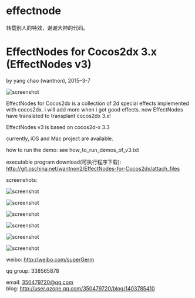 # effectnode
转载别人的特效，谢谢大神的代码。

EffectNodes for Cocos2dx 3.x (EffectNodes v3)
==========
by yang chao (wantnon), 2015–3-7  
  
![screenshot](https://raw.githubusercontent.com/wantnon2/EffectNodes-for-cocos2dx/v3/logo.png)    
  
EffectNodes for Cocos2dx is a collection of 2d special effects implemented with cocos2dx. i will add more when i got good effects. now EffectNodes have translated to transplant cocos2dx 3.x!  
 
EffectNodes v3 is based on cocos2d-x 3.3  
   
currently, iOS and Mac project are available.  
  
how to run the demo: see how_to_run_demos_of_v3.txt   
  
executable program download(可执行程序下载): http://git.oschina.net/wantnon2/EffectNodes-for-Cocos2dx/attach_files  
  
screenshots:  
  
![screenshot](https://raw.githubusercontent.com/wantnon2/EffectNodes-for-cocos2dx/v3/effectNodes-for-cocos2dx-3x/resource/screenshots/frontPage.png)  
  
![screenshot](https://raw.githubusercontent.com/wantnon2/EffectNodes-for-cocos2dx/v3/effectNodes-for-cocos2dx-3x/resource/screenshots/lightningBolt.png)   
  
![screenshot](https://raw.githubusercontent.com/wantnon2/EffectNodes-for-cocos2dx/v3/effectNodes-for-cocos2dx-3x/resource/screenshots/break.png)      
    
![screenshot](https://raw.githubusercontent.com/wantnon2/EffectNodes-for-cocos2dx/v3/effectNodes-for-cocos2dx-3x/resource/screenshots/normalMapped.png)    
  
![screenshot](https://raw.githubusercontent.com/wantnon2/EffectNodes-for-cocos2dx/v3/effectNodes-for-cocos2dx-3x/resource/screenshots/2DSoftShadow.png)   
  
![screenshot](https://raw.githubusercontent.com/wantnon2/EffectNodes-for-cocos2dx/v3/effectNodes-for-cocos2dx-3x/resource/screenshots/splash.png)   
  
weibo: http://weibo.com/superGerm  
  
qq group: 338565878   
  
email: 350479720@qq.com  
blog: http://user.qzone.qq.com/350479720/blog/1403785410

